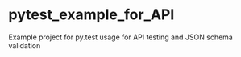 # pytest_example_for_API
Example project for py.test usage for API testing and JSON schema validation
